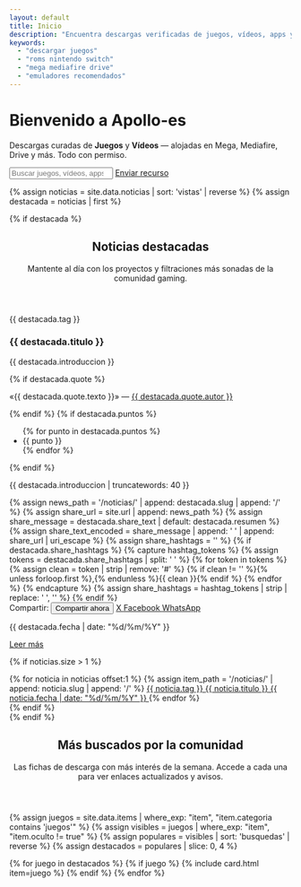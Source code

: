 ```yaml
---
layout: default
title: Inicio
description: "Encuentra descargas verificadas de juegos, vídeos, apps y emuladores listos para tu consola o PC."
keywords:
  - "descargar juegos"
  - "roms nintendo switch"
  - "mega mediafire drive"
  - "emuladores recomendados"
---
```


<div class="hero">
  <h1>Bienvenido a <strong>Apollo-es</strong></h1>
  <p>Descargas curadas de <strong>Juegos</strong> y <strong>Vídeos</strong> — alojadas en Mega, Mediafire, Drive y más. Todo con permiso.</p>
  <div class="search">
    <input id="q" type="search" placeholder="Buscar juegos, vídeos, apps...">
    <a class="btn primary" href="/enviar"><i class="ti ti-upload"></i> Enviar recurso</a>
  </div>
</div>

{% assign noticias = site.data.noticias | sort: 'vistas' | reverse %}
{% assign destacada = noticias | first %}

{% if destacada %}
<section class="news-section">
  <header class="news-header">
    <h2>Noticias destacadas</h2>
    <p>Mantente al día con los proyectos y filtraciones más sonadas de la comunidad gaming.</p>
  </header>

  <div class="news-grid">
    <article id="{{ destacada.slug }}" class="news-card">
      <div class="news-card-body">
        <p class="news-tag">{{ destacada.tag }}</p>
        <h3>{{ destacada.titulo }}</h3>
        <p>{{ destacada.introduccion }}</p>
        {% if destacada.quote %}
        <p class="news-quote">«{{ destacada.quote.texto }}» — <a href="{{ destacada.quote.url }}" target="_blank" rel="noopener">{{ destacada.quote.autor }}</a></p>
        {% endif %}
        {% if destacada.puntos %}
        <ul class="news-highlights">
          {% for punto in destacada.puntos %}
          <li>{{ punto }}</li>
          {% endfor %}
        </ul>
        {% endif %}
        <div class="news-excerpt">
          <p>{{ destacada.introduccion | truncatewords: 40 }}</p>
        </div>
        {% assign news_path = '/noticias/' | append: destacada.slug | append: '/' %}
        {% assign share_url = site.url | append: news_path %}
        {% assign share_message = destacada.share_text | default: destacada.resumen %}
        {% assign share_text_encoded = share_message | append: ' ' | append: share_url | uri_escape %}
        {% assign share_hashtags = '' %}
        {% if destacada.share_hashtags %}
          {% capture hashtag_tokens %}
            {% assign tokens = destacada.share_hashtags | split: ' ' %}
            {% for token in tokens %}
              {% assign clean = token | strip | remove: '#' %}
              {% if clean != '' %}{% unless forloop.first %},{% endunless %}{{ clean }}{% endif %}
            {% endfor %}
          {% endcapture %}
          {% assign share_hashtags = hashtag_tokens | strip | replace: ' ', '' %}
        {% endif %}
        <div class="news-share" data-share data-share-url="{{ share_url }}" data-share-title="{{ destacada.titulo }}" data-share-text="{{ share_message | append: '\n' | append: share_url }}">
          <span>Compartir:</span>
          <button class="btn share share-native" type="button" data-share-native>
            <i class="ti ti-share-3"></i> Compartir ahora
          </button>
          <a class="btn share" href="https://twitter.com/intent/tweet?url={{ share_url | uri_escape }}&text={{ share_text_encoded }}{% if share_hashtags != '' %}&hashtags={{ share_hashtags | uri_escape }}{% endif %}" target="_blank" rel="noopener" data-platform="x">
            <i class="ti ti-brand-twitter"></i> X
          </a>
          <a class="btn share" href="https://www.facebook.com/sharer/sharer.php?u={{ share_url | uri_escape }}&quote={{ share_text_encoded }}" target="_blank" rel="noopener" data-platform="facebook">
            <i class="ti ti-brand-facebook"></i> Facebook
          </a>
          <a class="btn share" href="https://wa.me/?text={{ share_text_encoded }}" target="_blank" rel="noopener" data-platform="whatsapp">
            <i class="ti ti-brand-whatsapp"></i> WhatsApp
          </a>
        </div>
        <p class="news-meta">{{ destacada.fecha | date: "%d/%m/%Y" }}</p>
        <a class="btn primary news-read-more" href="{{ news_path | relative_url }}"><i class="ti ti-book"></i> Leer más</a>
      </div>
    </article>
  </div>

  {% if noticias.size > 1 %}
  <div class="news-secondary">
    {% for noticia in noticias offset:1 %}
    {% assign item_path = '/noticias/' | append: noticia.slug | append: '/' %}
    <a class="news-secondary-card" href="{{ item_path | relative_url }}">
      <span class="news-secondary-tag">{{ noticia.tag }}</span>
      <span class="news-secondary-title">{{ noticia.titulo }}</span>
      <span class="news-secondary-meta">{{ noticia.fecha | date: "%d/%m/%Y" }}</span>
    </a>
    {% endfor %}
  </div>
  {% endif %}
</section>
{% endif %}

<section class="home-featured">
  <header class="home-featured-header">
    <h2>Más buscados por la comunidad</h2>
    <p>Las fichas de descarga con más interés de la semana. Accede a cada una para ver enlaces actualizados y avisos.</p>
  </header>

  {% assign juegos = site.data.items | where_exp: "item", "item.categoria contains 'juegos'" %}
  {% assign visibles = juegos | where_exp: "item", "item.oculto != true" %}
  {% assign populares = visibles | sort: 'busquedas' | reverse %}
  {% assign destacados = populares | slice: 0, 4 %}
  <div class="grid home-featured-grid">
    {% for juego in destacados %}
      {% if juego %}
        {% include card.html item=juego %}
      {% endif %}
    {% endfor %}
  </div>
  <p class="catalog-empty" data-empty hidden>No encontramos coincidencias con tu búsqueda en la portada. Prueba con otros términos o visita el catálogo completo.</p>
</section>
